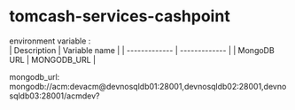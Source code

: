# tomcash-services-cashpoint

environment variable : <br />
| Description  | Variable name |
| ------------- | ------------- |
| MongoDB URL  | MONGODB_URL  |

mongodb_url: <br />
mongodb://acm:devacm@devnosqldb01:28001,devnosqldb02:28001,devnosqldb03:28001/acmdev?